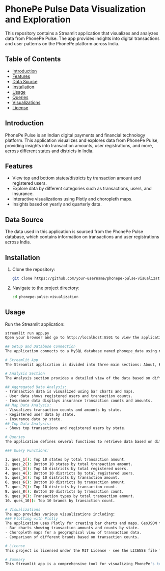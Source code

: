 # PhonePe Pulse Data Visualization and Exploration

This repository contains a Streamlit application that visualizes and analyzes data from PhonePe Pulse. The app provides insights into digital transactions and user patterns on the PhonePe platform across India.

## Table of Contents
- [Introduction](#introduction)
- [Features](#features)
- [Data Source](#data-source)
- [Installation](#installation)
- [Usage](#usage)
- [Queries](#queries)
- [Visualizations](#visualizations)
- [License](#license)

## Introduction

PhonePe Pulse is an Indian digital payments and financial technology platform. This application visualizes and explores data from PhonePe Pulse, providing insights into transaction amounts, user registrations, and more, across different states and districts in India.

## Features

- View top and bottom states/districts by transaction amount and registered users.
- Explore data by different categories such as transactions, users, and insurance.
- Interactive visualizations using Plotly and choropleth maps.
- Insights based on yearly and quarterly data.

## Data Source

The data used in this application is sourced from the PhonePe Pulse database, which contains information on transactions and user registrations across India.

## Installation

1. Clone the repository:
   ```sh
   git clone https://github.com/your-username/phonepe-pulse-visualization.git
2. Navigate to the project directory:
    ```sh
    cd phonepe-pulse-visualization
## Usage
Run the Streamlit application:

 ```sh
streamlit run app.py
Open your browser and go to http://localhost:8501 to view the application.

## Setup and Database Connection
The application connects to a MySQL database named phonepe_data using mysql.connector. The connection details (host, user, password, and database name) are specified in the mydb variable.

# Streamlit App
The Streamlit application is divided into three main sections: About, Home, Analysis, and Insights. Users can navigate through these sections using a sidebar menu.

# Analysis Section
The Analysis section provides a detailed view of the data based on different categories like AGGREGATED, MAP, and TOP. Each tab allows users to filter data by method (TRANSACTION, USER, INSURANCE), year, quarter, and other relevant parameters.

## Aggregated Data Analysis:
- Transaction data is visualized using bar charts and maps.
- User data shows registered users and transaction counts.
- Insurance data displays insurance transaction counts and amounts.
## Map Data Analysis:
- Visualizes transaction counts and amounts by state.
- Registered user data by state.
- Insurance data by state.
## Top Data Analysis:
- Shows top transactions and registered users by state.

# Queries
The application defines several functions to retrieve data based on different queries. Each function executes a SQL query and returns the result as a pandas DataFrame with a custom index.

### Query Functions:

1. ques_1(): Top 10 states by total transaction amount.
2. ques_2(): Bottom 10 states by total transaction amount.
3. ques_3(): Top 10 districts by total registered users.
4. ques_4(): Bottom 10 districts by total registered users.
5. ques_5(): Top 10 districts by transaction amount.
6. ques_6(): Bottom 10 districts by transaction amount.
7. ques_7(): Top 10 districts by transaction count.
8. ques_8(): Bottom 10 districts by transaction count.
9. ques_9(): Transaction types by total transaction amount.
10. ques_10(): Top 10 brands by transaction count.

# Visualizations
The app provides various visualizations including:
### Plotting with Plotly
The application uses Plotly for creating bar charts and maps. GeoJSON files are used to plot the data on the map of India.
- Bar charts showing transaction amounts and counts by state.
- Choropleth maps for a geographical view of transaction data.
- Comparison of different brands based on transaction counts.

# License
This project is licensed under the MIT License - see the LICENSE file for details.

# Summary
This Streamlit app is a comprehensive tool for visualizing PhonePe's transaction data across India. It provides users with the ability to explore various metrics and insights through interactive charts and maps, facilitating a better understanding of digital payment trends in the country.
